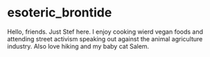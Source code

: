 # esoteric_brontide

Hello, friends. Just Stef here.
I enjoy cooking wierd vegan foods and attending street activism speaking out against the animal agriculture industry.
Also love hiking and my baby cat Salem.

